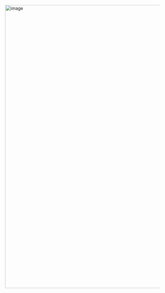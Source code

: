 <img width="1272" height="923" alt="image" src="https://github.com/user-attachments/assets/15483707-d260-4316-804b-f44b3cb568e5" />
